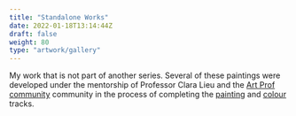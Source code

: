 ```yaml
---
title: "Standalone Works"
date: 2022-01-18T13:14:44Z
draft: false
weight: 80
type: "artwork/gallery"
---
```


My work that is not part of another series.  Several of these paintings were developed under the mentorship of Professor Clara Lieu and the [Art Prof community](https://artprof.org) community in the process of completing the [painting](https://artprof.org/learn/tracks/painting-basics-track/) and [colour](https://artprof.org/learn/fundamentals/color/color-track/) tracks.
